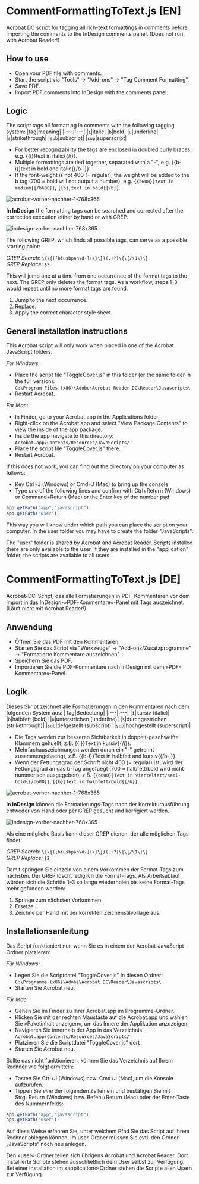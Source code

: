 # CommentFormattingToText.js [EN]

Acrobat DC script for tagging all rich-text formattings in comments before importing the comments to the InDesign comments panel. (Does not run with Acrobat Reader!)

## How to use
* Open your PDF file with comments.
* Start the script via "Tools" &rarr; "Add-ons" &rarr; "Tag Comment Formatting".
* Save PDF.
* Import PDF comments into InDesign with the comments panel.

## Logic
The script tags all formatting in comments with the following tagging system:
|tag|meaning|
|:---|:---|
|`i`|italic|
|`b`|bold|
|`u`|underline|
|`s`|strikethrough|
|`sub`|subscript|
|`sup`|superscript|

- For better recognizability the tags are enclosed in doubled curly braces, e.g. {{i}}text in italic{{/i}}.
- Multiple formattings are tied together, separated with a "-", e.g. {{b-i}}text in bold and italic{{/b-i}}.
- If the font-weight is not 400 (= regular), the weight will be added to the b tag (700 = bold will not output a number), e.g. `{{b600}}text in medium{{/b600}}`, `{{b}}text in bold{{/b}}`.

![acrobat-vorher-nachher-1-768x365](https://user-images.githubusercontent.com/7114561/194847127-63414122-b676-485e-ba18-3abeb416b81a.gif)

**In InDesign** the formatting tags can be searched and corrected after the correction execution either by hand or with GREP.

![indesign-vorher-nachher-768x365](https://user-images.githubusercontent.com/7114561/194847177-5865c516-faa9-43cb-be7b-e69728c6580f.gif)

The following GREP, which finds all possible tags, can serve as a possible starting point:

*GREP Search:* `\{\{([biusbpan\d-]+\}\})(.+?)\{\{/\1\}\}` \
*GREP Replace:* `$2`

This will jump one at a time from one occurrence of the format tags to the next. The GREP only deletes the format tags. As a workflow, steps 1-3 would repeat until no more format tags are found:

1. Jump to the next occurrence.
2. Replace.
3. Apply the correct character style sheet.

## General installation instructions
This Acrobat script will only work when placed in one of the Acrobat JavaScript folders.

*For Windows:*

* Place the script file "ToggleCover.js" in this folder (or the same folder in the full version):\
  `C:\Program Files (x86)\Adobe\Acrobat Reader DC\Reader\Javascripts\`
* Restart Acrobat.

*For Mac:*

* In Finder, go to your Acrobat.app in the Applications folder.
* Right-click on the Acrobat.app and select "View Package Contents" to view the inside of the app package.
* Inside the app navigate to this directory:\
  `Acrobat.app/Contents/Resources/JavaScripts/`
* Place the script file "ToggleCover.js" there.
* Restart Acrobat.

If this does not work, you can find out the directory on your computer as follows:

* Key Ctrl+J (Windows) or Cmd+J (Mac) to bring up the console.
* Type *one* of the following lines and confirm with Ctrl+Return (Windows) or Command+Return (Mac) or the Enter key of the number pad:

```javascript
app.getPath("app","javascript");
app.getPath("user");
```
This way you will know under which path you can place the script on your computer. In the user folder you may have to create the folder "JavaScripts".

The "user" folder is shared by Acrobat and Acrobat Reader. Scripts installed there are only available to the user. If they are installed in the "application" folder, the scripts are available to all users.



# CommentFormattingToText.js [DE]

Acrobat-DC-Script, das alle Formatierungen in PDF-Kommentaren vor dem Import in das InDesign-»PDF-Kommentare«-Panel mit Tags auszeichnet. (Läuft nicht mit Acrobat Reader!)

## Anwendung
* Öffnen Sie das PDF mit den Kommentaren.
* Starten Sie das Script via "Werkzeuge" &rarr; "Add-ons/Zusatzprogramme" &rarr; "Formatierte Kommentare auszeichnen".
* Speichern Sie das PDF.
* Importieren Sie die PDF-Kommentare nach InDesign mit dem »PDF-Kommentare«-Panel.

## Logik
Dieses Skript zeichnet alle Formatierungen in den Kommentaren nach dem folgenden System aus:
|Tag|Bedeutung|
|:---|:---|
|`i`|kursiv (italic)|
|`b`|halbfett (bold)|
|`u`|unterstrichen (underline)|
|`s`|durchgestrichen (strikethrough)|
|`sub`|tiefgestellt (subscript)|
|`sup`|hochgestellt (superscript)|

- Die Tags werden zur besseren Sichtbarkeit in doppelt-geschweifte Klammern gehuellt, z.B. {{i}}Text in kursiv{{/i}}.
- Mehrfachauszeichnungen werden durch ein "-" getrennt zusammengehaengt, z.B. {{b-i}}Text in halbfett and kursiv{{/b-i}}.
- Wenn der Fettungsgrad der Schrift nicht 400 (= regular) ist, wird der Fettungsgrad an das b-Tag angefuegt (700 = halbfett/bold wird nicht nummerisch ausgegeben), z.B. `{{b600}}Text in viertelfett/semi-bold{{/b600}}`, `{{b}}Text in halbfett/bold{{/b}}`.

![acrobat-vorher-nachher-1-768x365](https://user-images.githubusercontent.com/7114561/194847127-63414122-b676-485e-ba18-3abeb416b81a.gif)

**In InDesign** können die Formatierungs-Tags nach der Korrekturausführung entweder von Hand oder per GREP gesucht und korrigiert werden.

![indesign-vorher-nachher-768x365](https://user-images.githubusercontent.com/7114561/194847177-5865c516-faa9-43cb-be7b-e69728c6580f.gif)

Als eine mögliche Basis kann dieser GREP dienen, der alle möglichen Tags findet:

*GREP Search:* `\{\{([biusbpan\d-]+\}\})(.+?)\{\{/\1\}\}` \
*GREP Replace:* `$2`

Damit springen Sie einzeln von einem Vorkommen der Format-Tags zum nächsten. Der GREP löscht lediglich die Format-Tags. Als Arbeitsablauf würden sich die Schritte 1–3 so lange wiederholen bis keine Format-Tags mehr gefunden werden:

1. Springe zum nächsten Vorkommen.
2. Ersetze.
3. Zeichne per Hand mit der korrekten Zeichenstilvorlage aus.

## Installationsanleitung
Das Script funktioniert nur, wenn Sie es in einem der Acrobat-JavaScript-Ordner platzieren:

*Für Windows:*

* Legen Sie die Scriptdatei "ToggleCover.js" in diesen Ordner:\
  `C:\Programme (x86)\Adobe\Acrobat DC\Reader\Javascripts\`
* Starten Sie Acrobat neu.

*Für Mac:*

* Gehen Sie im Finder zu Ihrer Acrobat.app im Programme-Ordner.
* Klicken Sie mit der rechten Maustaste auf die Acrobat.app und wählen Sie »Paketinhalt anzeigen«, um das Innere der Applikation anzuzeigen.
* Navigieren Sie innerhalb der App in das Verzeichnis:\
  `Acrobat.app/Contents/Resources/JavaScripts/`
* Platzieren Sie die Scriptdatei "ToggleCover.js" dort
* Starten Sie Acrobat neu.

Sollte das nicht funktionieren, können Sie das Verzeichnis auf Ihrem Rechner wie folgt ermitteln:

* Tasten Sie Ctrl+J (Windows) bzw. Cmd+J (Mac), um die Konsole aufzurufen.
* Tippen Sie *eine* der folgenden Zeilen ein und bestätigen Sie mit Strg+Return (Windows) bzw. Befehl+Return (Mac) oder der Enter-Taste des Nummernfelds:

```javascript
app.getPath("app","javascript");
app.getPath("user");
```
Auf diese Weise erfahren Sie, unter welchem Pfad Sie das Script auf Ihrem Rechner ablegen können. Im user-Ordner müssen Sie evtl. den Ordner „JavaScripts“ noch neu anlegen.

Den »user«-Ordner teilen sich übrigens Acrobat und Acrobat Reader. Dort installierte Scripte stehen ausschließlich dem User selbst zur Verfügung. Bei einer Installation im »application«-Ordner stehen die Scripte allen Usern zur Verfügung.
